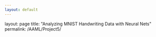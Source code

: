 ```yaml
---
layout: default
---
```


layout: page
title: "Analyzing MNIST Handwriting Data with Neural Nets"
permalink: /AAML/Project5/
